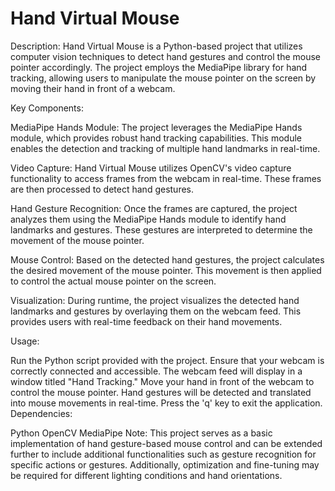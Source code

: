 # Hand Virtual Mouse

Description:
Hand Virtual Mouse is a Python-based project that utilizes computer vision techniques to detect hand gestures and control the mouse pointer accordingly. The project employs the MediaPipe library for hand tracking, allowing users to manipulate the mouse pointer on the screen by moving their hand in front of a webcam.

Key Components:

MediaPipe Hands Module: The project leverages the MediaPipe Hands module, which provides robust hand tracking capabilities. This module enables the detection and tracking of multiple hand landmarks in real-time.

Video Capture: Hand Virtual Mouse utilizes OpenCV's video capture functionality to access frames from the webcam in real-time. These frames are then processed to detect hand gestures.

Hand Gesture Recognition: Once the frames are captured, the project analyzes them using the MediaPipe Hands module to identify hand landmarks and gestures. These gestures are interpreted to determine the movement of the mouse pointer.

Mouse Control: Based on the detected hand gestures, the project calculates the desired movement of the mouse pointer. This movement is then applied to control the actual mouse pointer on the screen.

Visualization: During runtime, the project visualizes the detected hand landmarks and gestures by overlaying them on the webcam feed. This provides users with real-time feedback on their hand movements.

Usage:

Run the Python script provided with the project.
Ensure that your webcam is correctly connected and accessible.
The webcam feed will display in a window titled "Hand Tracking."
Move your hand in front of the webcam to control the mouse pointer.
Hand gestures will be detected and translated into mouse movements in real-time.
Press the 'q' key to exit the application.
Dependencies:

Python
OpenCV
MediaPipe
Note: This project serves as a basic implementation of hand gesture-based mouse control and can be extended further to include additional functionalities such as gesture recognition for specific actions or gestures. Additionally, optimization and fine-tuning may be required for different lighting conditions and hand orientations.
